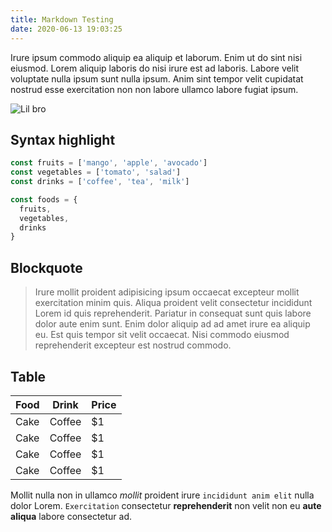 ```yaml
---
title: Markdown Testing
date: 2020-06-13 19:03:25
---
```


Irure ipsum commodo aliquip ea aliquip et laborum. Enim ut do sint nisi eiusmod. Lorem aliquip laboris do nisi irure est ad laboris. Labore velit voluptate nulla ipsum sunt nulla ipsum. Anim sint tempor velit cupidatat nostrud esse exercitation non non labore ullamco labore fugiat ipsum.

![Lil bro](images/lil_bro.png)

## Syntax highlight

```js
const fruits = ['mango', 'apple', 'avocado']
const vegetables = ['tomato', 'salad']
const drinks = ['coffee', 'tea', 'milk']

const foods = {
  fruits,
  vegetables,
  drinks
}
```

## Blockquote

> Irure mollit proident adipisicing ipsum occaecat excepteur mollit exercitation minim quis. Aliqua proident velit consectetur incididunt Lorem id quis reprehenderit. Pariatur in consequat sunt quis labore dolor aute enim sunt. Enim dolor aliquip ad ad amet irure ea aliquip eu. Est quis tempor sit velit occaecat. Nisi commodo eiusmod reprehenderit excepteur est nostrud commodo.

## Table

Food | Drink   | Price
-----|---------|------
Cake | Coffee | $1
Cake | Coffee | $1
Cake | Coffee | $1
Cake | Coffee | $1

Mollit nulla non in ullamco *mollit* proident irure `incididunt anim elit` nulla dolor Lorem. `Exercitation` consectetur **reprehenderit** non velit non eu __aute aliqua__ labore consectetur ad.